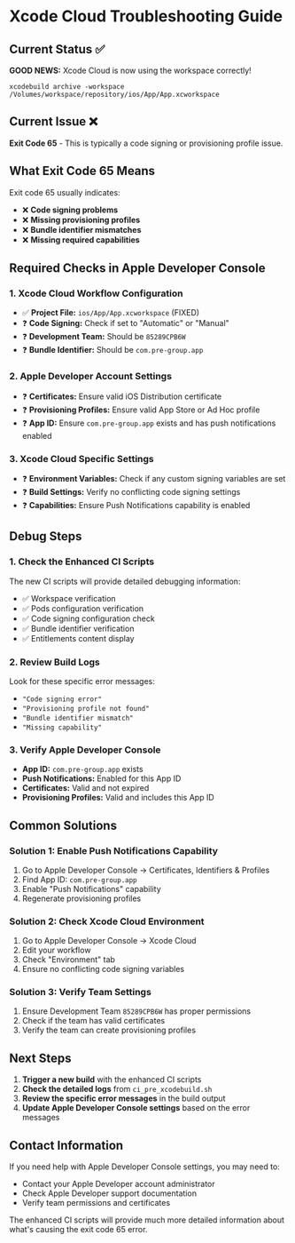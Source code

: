 # Xcode Cloud Troubleshooting Guide

## Current Status ✅

**GOOD NEWS:** Xcode Cloud is now using the workspace correctly!
```
xcodebuild archive -workspace /Volumes/workspace/repository/ios/App/App.xcworkspace
```

## Current Issue ❌

**Exit Code 65** - This is typically a code signing or provisioning profile issue.

## What Exit Code 65 Means

Exit code 65 usually indicates:
- ❌ **Code signing problems**
- ❌ **Missing provisioning profiles**
- ❌ **Bundle identifier mismatches**
- ❌ **Missing required capabilities**

## Required Checks in Apple Developer Console

### 1. **Xcode Cloud Workflow Configuration**
- ✅ **Project File:** `ios/App/App.xcworkspace` (FIXED)
- ❓ **Code Signing:** Check if set to "Automatic" or "Manual"
- ❓ **Development Team:** Should be `85289CPB6W`
- ❓ **Bundle Identifier:** Should be `com.pre-group.app`

### 2. **Apple Developer Account Settings**
- ❓ **Certificates:** Ensure valid iOS Distribution certificate
- ❓ **Provisioning Profiles:** Ensure valid App Store or Ad Hoc profile
- ❓ **App ID:** Ensure `com.pre-group.app` exists and has push notifications enabled

### 3. **Xcode Cloud Specific Settings**
- ❓ **Environment Variables:** Check if any custom signing variables are set
- ❓ **Build Settings:** Verify no conflicting code signing settings
- ❓ **Capabilities:** Ensure Push Notifications capability is enabled

## Debug Steps

### 1. **Check the Enhanced CI Scripts**
The new CI scripts will provide detailed debugging information:
- ✅ Workspace verification
- ✅ Pods configuration verification
- ✅ Code signing configuration check
- ✅ Bundle identifier verification
- ✅ Entitlements content display

### 2. **Review Build Logs**
Look for these specific error messages:
- `"Code signing error"`
- `"Provisioning profile not found"`
- `"Bundle identifier mismatch"`
- `"Missing capability"`

### 3. **Verify Apple Developer Console**
- **App ID:** `com.pre-group.app` exists
- **Push Notifications:** Enabled for this App ID
- **Certificates:** Valid and not expired
- **Provisioning Profiles:** Valid and includes this App ID

## Common Solutions

### Solution 1: Enable Push Notifications Capability
1. Go to Apple Developer Console → Certificates, Identifiers & Profiles
2. Find App ID: `com.pre-group.app`
3. Enable "Push Notifications" capability
4. Regenerate provisioning profiles

### Solution 2: Check Xcode Cloud Environment
1. Go to Apple Developer Console → Xcode Cloud
2. Edit your workflow
3. Check "Environment" tab
4. Ensure no conflicting code signing variables

### Solution 3: Verify Team Settings
1. Ensure Development Team `85289CPB6W` has proper permissions
2. Check if the team has valid certificates
3. Verify the team can create provisioning profiles

## Next Steps

1. **Trigger a new build** with the enhanced CI scripts
2. **Check the detailed logs** from `ci_pre_xcodebuild.sh`
3. **Review the specific error messages** in the build output
4. **Update Apple Developer Console settings** based on the error messages

## Contact Information

If you need help with Apple Developer Console settings, you may need to:
- Contact your Apple Developer account administrator
- Check Apple Developer support documentation
- Verify team permissions and certificates

The enhanced CI scripts will provide much more detailed information about what's causing the exit code 65 error.
